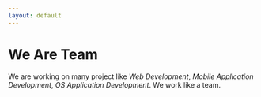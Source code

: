 ```yaml
---
layout: default
---
```



# [](#header-1)We Are Team

We are working on many project like *Web Development*, 
*Mobile Application Development*, *OS Application Development*.
We work like a team.

